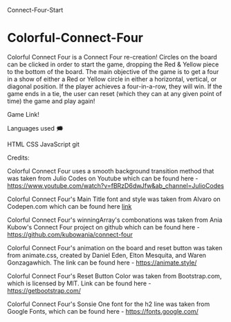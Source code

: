 Connect-Four-Start
# Colorful-Connect-Four


Colorful Connect Four is a Connect Four re-creation! Circles on the board can be clicked in order to start the game, dropping the Red & Yellow piece to the bottom of the board. The main objective of the game is to get a four in a show of either a Red or Yellow circle in either a horizontal, vertical, or diagonal position. If the player achieves a four-in-a-row, they will win. If the game ends in a tie, the user can reset (which they can at any given point of time) the game and play again! 

Game Link!

Languages used 🗯

HTML
CSS
JavaScript
git

Credits:

Colorful Connect Four uses a smooth background transition method that was taken from Julio Codes on Youtube which can be found here - https://www.youtube.com/watch?v=fBRzD6dwJfw&ab_channel=JulioCodes

Colorful Connect Four's Main Title font and style was taken from Alvaro on Codepen.com which can be found here [link](https://codepen.io/alvarotrigo/pen/xxLvyOG)

Colorful Connect Four's winningArray's combonations was taken from Ania Kubow's Connect Four project on github which can be found here - https://github.com/kubowania/connect-four

Colorful Connect Four's animation on the board and reset button was taken from animate.css, created by Daniel Eden, Elton Mesquita, and Waren Gonzagawhich. The link can be found here - https://animate.style/

Colorful Connect Four's Reset Button Color was taken from Bootstrap.com, which is licensed by MIT. Link can be found here - https://getbootstrap.com/

Colorful Connect Four's Sonsie One font for the h2 line was taken from Google Fonts, which can be found here - https://fonts.google.com/